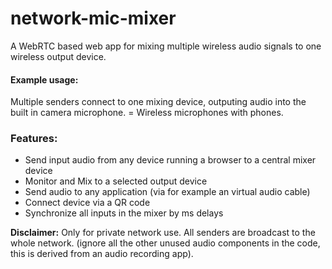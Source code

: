 # network-mic-mixer

A WebRTC based web app for mixing multiple wireless audio signals to one wireless output device.

#### Example usage:
Multiple senders connect to one mixing device, outputing audio into the built in camera microphone. = Wireless microphones with phones.

### Features:
- Send input audio from any device running a browser to a central mixer device
- Monitor and Mix to a selected output device
- Send audio to any application (via for example an virtual audio cable)
- Connect device via a QR code
- Synchronize all inputs in the mixer by ms delays

**Disclaimer:**
Only for private network use. All senders are broadcast to the whole network.
(ignore all the other unused audio components in the code, this is derived from an audio recording app).
